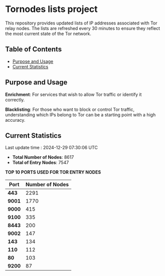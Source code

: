 # Tornodes lists project

This repository provides updated lists of IP addresses associated with Tor relay nodes. The lists are refreshed every 30 minutes to ensure they reflect the most current state of the Tor network.

## Table of Contents

- [Purpose and Usage](#purpose-and-usage)
- [Current Statistics](#current-statistics)


## Purpose and Usage

**Enrichment**: For services that wish to allow Tor traffic or identify it correctly.

**Blacklisting**: For those who want to block or control Tor traffic, understanding which IPs belong to Tor can be a starting point with a high accuracy.

## Current Statistics

Last update time : 2024-12-29 07:30:06 UTC

- **Total Number of Nodes**: 8617
- **Total of Entry Nodes**: 7547

**TOP 10 PORTS USED FOR TOR ENTRY NODES**

| **Port** | **Number of Nodes** |
|------|-----------------|
| **443**   | 2291  |
| **9001**   | 1770  |
| **9000**   | 415  |
| **9100**   | 335  |
| **8443**   | 200  |
| **9002**   | 147  |
| **143**   | 134  |
| **110**   | 112  |
| **80**   | 103  |
| **9200**   | 87  |

